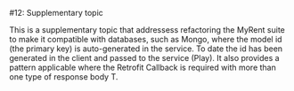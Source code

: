 #12: Supplementary topic

This is a supplementary topic that addressess refactoring the MyRent suite to make it compatible with databases, such as Mongo, where the model id (the primary key) is auto-generated in the service. To date the id has been generated in the client and passed to the service (Play). It also provides a pattern applicable where the Retrofit Callback<T> is required with more than one type of response body T.


